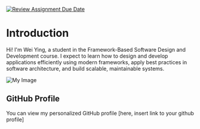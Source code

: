 [![Review Assignment Due Date](https://classroom.github.com/assets/deadline-readme-button-22041afd0340ce965d47ae6ef1cefeee28c7c493a6346c4f15d667ab976d596c.svg)](https://classroom.github.com/a/LQr4ft17)
# Introduction
Hi! I'm Wei Ying, a student in the Framework-Based Software Design and Development course. 
I expect to learn how to design and develop applications efficiently using modern frameworks, apply best practices in software architecture, and build scalable, maintainable systems.

![My Image](https://www.reddit.com/r/plushies/comments/1cgpm0m/dundun_chicken/)  <!-- Link to the uploaded image -->

## GitHub Profile

You can view my personalized GitHub profile [here, insert link to your github profile]

